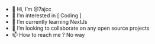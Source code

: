 - 👋 Hi, I’m @7ajcc
- 👀 I’m interested in [ Coding ]
- 🌱 I’m currently learning NextJs
- 💞️ I’m looking to collaborate on any open source projects
- 📫 How to reach me ? No way

<!---
7ajcc/7ajcc is a ✨ special ✨ repository because its `README.md` (this file) appears on your GitHub profile.
You can click the Preview link to take a look at your changes.
--->
